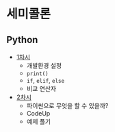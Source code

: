 # 세미콜론

## Python
- [1차시](./python/1/index.md)
    - 개발환경 설정
    - `print()`
    - `if`, `elif`, `else`
    - 비교 연산자
- [2차시](./python/2/index.md)
    - 파이썬으로 무엇을 할 수 있을까?
    - CodeUp
    - 예제 풀기